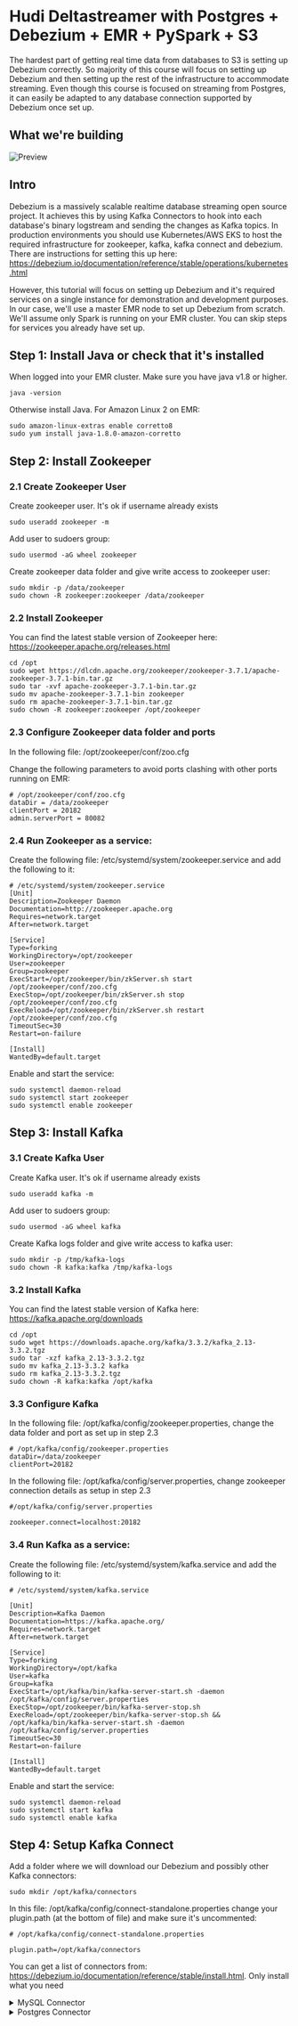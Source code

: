 # Hudi Deltastreamer with Postgres + Debezium + EMR + PySpark + S3

The hardest part of getting real time data from databases to S3 is setting up Debezium correctly. So majority of this course will focus on setting up Debezium and then setting up the rest of the infrastructure to accommodate streaming. Even though this course is focused on streaming from Postgres, it can easily be adapted to any database connection supported by Debezium once set up.

## What we're building

![Preview](https://raw.githubusercontent.com/wernerbihl/debezium-emr-hudi-deltastreamer-sample/master/preview.png)

## Intro

Debezium is a massively scalable realtime database streaming open source project. It achieves this by using Kafka Connectors to hook into each database's binary logstream and sending the changes as Kafka topics. In production environments you should use Kubernetes/AWS EKS to host the required infrastructure for zookeeper, kafka, kafka connect and debezium. There are instructions for setting this up here: https://debezium.io/documentation/reference/stable/operations/kubernetes.html

However, this tutorial will focus on setting up Debezium and it's required services on a single instance for demonstration and development purposes. In our case, we'll use a master EMR node to set up Debezium from scratch. We'll assume only Spark is running on your EMR cluster. You can skip steps for services you already have set up.

## Step 1: Install Java or check that it's installed

When logged into your EMR cluster. Make sure you have java v1.8 or higher.

```
java -version
```

Otherwise install Java. For Amazon Linux 2 on EMR:

```
sudo amazon-linux-extras enable corretto8
sudo yum install java-1.8.0-amazon-corretto
```

## Step 2: Install Zookeeper

### 2.1 Create Zookeeper User

Create zookeeper user. It's ok if username already exists

```
sudo useradd zookeeper -m
```

Add user to sudoers group:

```
sudo usermod -aG wheel zookeeper
```

Create zookeeper data folder and give write access to zookeeper user:

```
sudo mkdir -p /data/zookeeper
sudo chown -R zookeeper:zookeeper /data/zookeeper
```

### 2.2 Install Zookeeper

You can find the latest stable version of Zookeeper here: https://zookeeper.apache.org/releases.html

```
cd /opt
sudo wget https://dlcdn.apache.org/zookeeper/zookeeper-3.7.1/apache-zookeeper-3.7.1-bin.tar.gz
sudo tar -xvf apache-zookeeper-3.7.1-bin.tar.gz
sudo mv apache-zookeeper-3.7.1-bin zookeeper
sudo rm apache-zookeeper-3.7.1-bin.tar.gz
sudo chown -R zookeeper:zookeeper /opt/zookeeper
```

### 2.3 Configure Zookeeper data folder and ports

In the following file: /opt/zookeeper/conf/zoo.cfg

Change the following parameters to avoid ports clashing with other ports running on EMR:

```
# /opt/zookeeper/conf/zoo.cfg
dataDir = /data/zookeeper
clientPort = 20182
admin.serverPort = 80082
```

### 2.4 Run Zookeeper as a service:

Create the following file: /etc/systemd/system/zookeeper.service and add the following to it:

```
# /etc/systemd/system/zookeeper.service
[Unit]
Description=Zookeeper Daemon
Documentation=http://zookeeper.apache.org
Requires=network.target
After=network.target

[Service]
Type=forking
WorkingDirectory=/opt/zookeeper
User=zookeeper
Group=zookeeper
ExecStart=/opt/zookeeper/bin/zkServer.sh start /opt/zookeeper/conf/zoo.cfg
ExecStop=/opt/zookeeper/bin/zkServer.sh stop /opt/zookeeper/conf/zoo.cfg
ExecReload=/opt/zookeeper/bin/zkServer.sh restart /opt/zookeeper/conf/zoo.cfg
TimeoutSec=30
Restart=on-failure

[Install]
WantedBy=default.target
```

Enable and start the service:

```
sudo systemctl daemon-reload
sudo systemctl start zookeeper
sudo systemctl enable zookeeper
```

## Step 3: Install Kafka

### 3.1 Create Kafka User

Create Kafka user. It's ok if username already exists

```
sudo useradd kafka -m
```

Add user to sudoers group:

```
sudo usermod -aG wheel kafka
```

Create Kafka logs folder and give write access to kafka user:

```
sudo mkdir -p /tmp/kafka-logs
sudo chown -R kafka:kafka /tmp/kafka-logs
```

### 3.2 Install Kafka

You can find the latest stable version of Kafka here: https://kafka.apache.org/downloads

```
cd /opt
sudo wget https://downloads.apache.org/kafka/3.3.2/kafka_2.13-3.3.2.tgz
sudo tar -xzf kafka_2.13-3.3.2.tgz
sudo mv kafka_2.13-3.3.2 kafka
sudo rm kafka_2.13-3.3.2.tgz
sudo chown -R kafka:kafka /opt/kafka
```

### 3.3 Configure Kafka

In the following file: /opt/kafka/config/zookeeper.properties, change the data folder and port as set up in step 2.3

```
# /opt/kafka/config/zookeeper.properties
dataDir=/data/zookeeper
clientPort=20182
```

In the following file: /opt/kafka/config/server.properties, change zookeeper connection details as setup in step 2.3

```
#/opt/kafka/config/server.properties

zookeeper.connect=localhost:20182
```

### 3.4 Run Kafka as a service:

Create the following file: /etc/systemd/system/kafka.service and add the following to it:

```
# /etc/systemd/system/kafka.service

[Unit]
Description=Kafka Daemon
Documentation=https://kafka.apache.org/
Requires=network.target
After=network.target

[Service]
Type=forking
WorkingDirectory=/opt/kafka
User=kafka
Group=kafka
ExecStart=/opt/kafka/bin/kafka-server-start.sh -daemon /opt/kafka/config/server.properties
ExecStop=/opt/zookeeper/bin/kafka-server-stop.sh
ExecReload=/opt/zookeeper/bin/kafka-server-stop.sh && /opt/kafka/bin/kafka-server-start.sh -daemon /opt/kafka/config/server.properties
TimeoutSec=30
Restart=on-failure

[Install]
WantedBy=default.target
```

Enable and start the service:

```
sudo systemctl daemon-reload
sudo systemctl start kafka
sudo systemctl enable kafka
```

## Step 4: Setup Kafka Connect

Add a folder where we will download our Debezium and possibly other Kafka connectors:

```
sudo mkdir /opt/kafka/connectors
```

In this file: /opt/kafka/config/connect-standalone.properties change your plugin.path (at the bottom of file) and make sure it's uncommented:

```
# /opt/kafka/config/connect-standalone.properties

plugin.path=/opt/kafka/connectors
```

You can get a list of connectors from: https://debezium.io/documentation/reference/stable/install.html. Only install what you need

<details>
  <summary>MySQL Connector</summary>
  ```
  cd /opt/kafka/connectors
  sudo wget https://repo1.maven.org/maven2/io/debezium/debezium-connector-mysql/2.1.2.Final/debezium-connector-mysql-2.1.2.Final-plugin.tar.gz
  sudo tar -xzf debezium-connector-mysql-2.1.2.Final-plugin.tar.gz
  sudo rm debezium-connector-mysql-2.1.2.Final-plugin.tar.gz
  ```
</details>

<details>
  <summary>Postgres Connector</summary>
  ```
  cd /opt/kafka/connectors
  sudo wget https://repo1.maven.org/maven2/io/debezium/debezium-connector-postgres/2.1.2.Final/debezium-connector-postgres-2.1.2.Final-plugin.tar.gz -P /opt/kafka/connectors/
  sudo tar -xzf debezium-connector-postgres-2.1.2.Final-plugin.tar.gz
  sudo rm debezium-connector-postgres-2.1.2.Final-plugin.tar.gz
  ```
</details>
